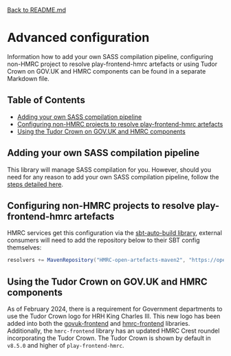 [Back to README.md](../README.md)

# Advanced configuration

Information how to add your own SASS compilation pipeline, configuring non-HMRC project to resolve play-frontend-hmrc artefacts or using Tudor Crown on GOV.UK and HMRC components can be found in a separate Markdown file.

## Table of Contents

- [Adding your own SASS compilation pipeline](#adding-your-own-sass-compilation-pipeline)
- [Configuring non-HMRC projects to resolve play-frontend-hmrc artefacts](#configuring-non-hmrc-projects-to-resolve-play-frontend-hmrc-artefacts)
- [Using the Tudor Crown on GOV.UK and HMRC components](#using-the-tudor-crown-on-govuk-and-hmrc-components)

## Adding your own SASS compilation pipeline

This library will manage SASS compilation for you. However, should you need for any reason to add your own SASS
compilation pipeline, follow the [steps detailed here](/docs/maintainers/sass-compilation.md).

## Configuring non-HMRC projects to resolve play-frontend-hmrc artefacts

HMRC services get this configuration via the [sbt-auto-build library](https://github.com/hmrc/sbt-auto-build/blob/1bb9f5437ed5c2027b4c967585a2dd9a9a6740d0/src/main/scala/uk/gov/hmrc/SbtAutoBuildPlugin.scala#L55), external consumers will need to add the repository below to their SBT config themselves:

```scala
resolvers += MavenRepository("HMRC-open-artefacts-maven2", "https://open.artefacts.tax.service.gov.uk/maven2")
```

## Using the Tudor Crown on GOV.UK and HMRC components

As of February 2024, there is a requirement for Government departments to use the Tudor Crown logo for HRH King Charles
III. This new logo has been added into both the [govuk-frontend](https://github.com/alphagov/govuk-frontend) and
[hmrc-frontend](https://github.com/hmrc/hmrc-frontend) libraries. Additionally, the `hmrc-frontend` library has an updated
HMRC Crest roundel incorporating the Tudor Crown.  The Tudor Crown is shown by default in `v8.5.0` and higher of `play-frontend-hmrc`.
